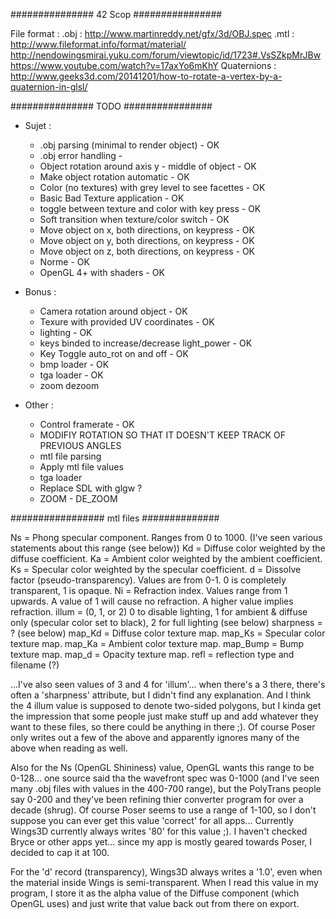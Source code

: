 ###############  42 Scop  ################

File format :
.obj : http://www.martinreddy.net/gfx/3d/OBJ.spec
.mtl : http://www.fileformat.info/format/material/
	http://nendowingsmirai.yuku.com/forum/viewtopic/id/1723#.VsSZkpMrJBw
	https://www.youtube.com/watch?v=17axYo6mKhY
Quaternions :
http://www.geeks3d.com/20141201/how-to-rotate-a-vertex-by-a-quaternion-in-glsl/

###############  TODO     ################

- Sujet :
	- .obj parsing (minimal to render object)				- OK
	- .obj error handling									-
	- Object rotation around axis y - middle of object		- OK
	- Make object rotation automatic						- OK
	- Color (no textures) with grey level to see facettes 	- OK
	- Basic Bad Texture application							- OK
	- toggle between texture and color with key press		- OK
	- Soft transition when texture/color switch				- OK
	- Move object on x, both directions, on keypress		- OK
	- Move object on y, both directions, on keypress		- OK
	- Move object on z, both directions, on keypress		- OK
	- Norme													- OK
	- OpenGL 4+ with shaders								- OK

- Bonus	:
	- Camera rotation around object							- OK
	- Texure with provided UV coordinates					- OK
	- lighting												- OK
	- keys binded to increase/decrease light_power			- OK
	- Key Toggle auto_rot on and off						- OK
	- bmp loader											- OK
	- tga loader											- OK
	- zoom dezoom

- Other :
	- Control framerate - OK
	- MODIFIY ROTATION SO THAT IT DOESN'T KEEP TRACK OF PREVIOUS ANGLES
	- mtl file parsing
	- Apply mtl file values
	- tga loader
	- Replace SDL with glgw ?
	- ZOOM - DE_ZOOM


################# mtl files ##############

Ns = Phong specular component. Ranges from 0 to 1000. (I've seen various statements about this range (see below))
Kd = Diffuse color weighted by the diffuse coefficient.
Ka = Ambient color weighted by the ambient coefficient.
Ks = Specular color weighted by the specular coefficient.
d = Dissolve factor (pseudo-transparency). Values are from 0-1. 0 is completely transparent, 1 is opaque.
Ni = Refraction index. Values range from 1 upwards. A value of 1 will cause no refraction. A higher value implies refraction.
illum = (0, 1, or 2) 0 to disable lighting, 1 for ambient & diffuse only (specular color set to black), 2 for full lighting (see below)
sharpness = ? (see below)
map_Kd = Diffuse color texture map.
map_Ks = Specular color texture map.
map_Ka = Ambient color texture map.
map_Bump = Bump texture map.
map_d = Opacity texture map.
refl = reflection type and filename (?)

...I've also seen values of 3 and 4 for 'illum'... when there's a 3 there, there's often a 'sharpness' attribute, but I didn't find any explanation. And I think the 4 illum value is supposed to denote two-sided polygons, but I kinda get the impression that some people just make stuff up and add whatever they want to these files, so there could be anything in there ;). Of course Poser only writes out a few of the above and apparently ignores many of the above when reading as well.

Also for the Ns (OpenGL Shininess) value, OpenGL wants this range to be 0-128... one source said tha the wavefront spec was 0-1000 (and I've seen many .obj files with values in the 400-700 range), but the PolyTrans people say 0-200 and they've been refining thier converter program for over a decade (shrug). Of course Poser seems to use a range of 1-100, so I don't suppose you can ever get this value 'correct'
for all apps... Currently Wings3D currently always writes '80' for this value ;). I haven't checked Bryce or other apps yet... since my app is mostly geared towards Poser, I decided to cap it at 100.

For the 'd' record (transparency), Wings3D always writes a '1.0', even when the material inside Wings is semi-transparent. When I read this value in my program, I store it as the alpha value of the Diffuse component (which OpenGL uses) and just write that value back out from there on export.
